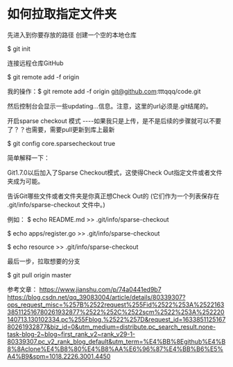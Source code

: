 # 如何拉取指定文件夹
先进入到你要存放的路径
创建一个空的本地仓库

$ git init

连接远程仓库GitHub

$ git remote add -f origin <url>

我的操作：$ git remote add -f origin git@github.com:tttqqq/code.git

然后控制台会显示一些updating...信息。注意，这里的url必须是.git结尾的。

开启sparse checkout 模式  ----如果我只是上传，是不是后续的步骤就可以不要了？？也需要，需要pull更新到库上最新

$ git config core.sparsecheckout true

简单解释一下：

Git1.7.0以后加入了Sparse Checkout模式，这使得Check Out指定文件或者文件夹成为可能。

告诉Git哪些文件或者文件夹是你真正想Check Out的
(它们作为一个列表保存在 .git/info/sparse-checkout 文件中。)

例如：
$ echo README.md >> .git/info/sparse-checkout
  
$ echo apps/register.go >> .git/info/sparse-checkout
  
$ echo resource >> .git/info/sparse-checkout

最后一步，拉取想要的分支

$ git pull origin master

参考文章：
  https://www.jianshu.com/p/74a0441ed9b7
  https://blog.csdn.net/qq_39083004/article/details/80339307?ops_request_misc=%257B%2522request%255Fid%2522%253A%2522163385112516780261932877%2522%252C%2522scm%2522%253A%252220140713.130102334.pc%255Fblog.%2522%257D&request_id=163385112516780261932877&biz_id=0&utm_medium=distribute.pc_search_result.none-task-blog-2~blog~first_rank_v2~rank_v29-1-80339307.pc_v2_rank_blog_default&utm_term=%E4%BB%8Egithub%E4%B8%8Aclone%E4%B8%80%E4%B8%AA%E6%96%87%E4%BB%B6%E5%A4%B9&spm=1018.2226.3001.4450
